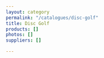 ```yaml
---
layout: category
permalink: "/catalogues/disc-golf"
title: Disc Golf
products: []
photos: []
suppliers: []

---
```

